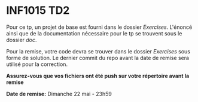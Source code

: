 # INF1015 TD2

Pour ce tp, un projet de base est fourni dans le dossier *Exercises*. L'énoncé ainsi que de la documentation nécessaire pour le tp se trouvent sous le dossier *doc*.

 Pour la remise, votre code devra se trouver dans le dossier *Exercises* sous forme de solution. Le dernier commit du repo avant la date de remise sera utilisé pour la correction. 
 
 **Assurez-vous que vos fichiers ont été push sur votre répertoire avant la remise** 
 
 **Date de remise:** Dimanche 22 mai - 23h59
